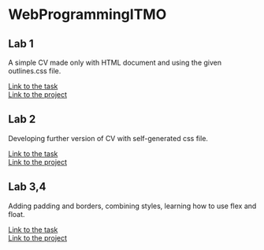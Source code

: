 # WebProgrammingITMO

## Lab 1

A simple CV made only with HTML document and using the given outlines.css file. 

[Link to the task](https://github.com/AnastasiaSperanskaya/WebProgrammingITMO/blob/master/labTasks/Laba_1.pdf) <br />
[Link to the project](https://github.com/AnastasiaSperanskaya/WebProgrammingITMO/tree/master/lab1)

## Lab 2

Developing further version of CV with self-generated css file.

[Link to the task](https://github.com/AnastasiaSperanskaya/WebProgrammingITMO/blob/master/labTasks/Laba_2.pdf) <br />
[Link to the project](https://github.com/AnastasiaSperanskaya/WebProgrammingITMO/tree/master/lab2)

## Lab 3,4

Adding padding and borders, combining styles, learning how to use flex and float.

[Link to the task](https://github.com/AnastasiaSperanskaya/WebProgrammingITMO/blob/master/labTasks/Laba_3_4.pdf) <br />
[Link to the project](https://github.com/AnastasiaSperanskaya/WebProgrammingITMO/tree/master/lab3)

